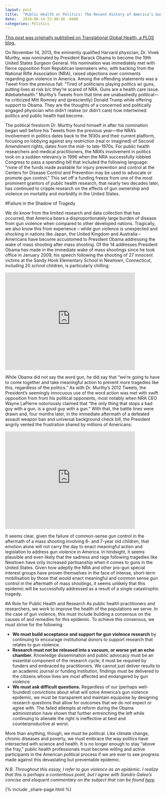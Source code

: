 ```yaml
---
layout: post
title:  "Public Health or Politics: The Recent History of America’s Gun Epidemic and What Public Health Can (and Should) Do to End It"
date:   2016-06-14 22:48:38 -0400
categories: Politics
---
```

[This post was originally published on Translational Global Health, a PLOS blog.](http://blogs.plos.org/globalhealth/2016/06/public-health-or-politics-the-recent-history-of-americas-gun-epidemic-and-what-public-health-can-and-should-do-to-end-it/)

On November 14, 2013, the eminently qualified Harvard physician, Dr. Vivek Murthy, was nominated by President Barack Obama to become the 19th United States Surgeon General. His nomination was immediately met with fierce opposition from Republican lawmakers who, with backing from the National Rifle Association (NRA), raised objections over comments regarding gun violence in America. Among the offending statements was a Tweet from the previous fall: “Tired of politicians playing politics w/ guns, putting lives at risk b/c they’re scared of NRA. Guns are a health care issue. #debatehealth.” Murthy’s Tweets from that time are unabashedly political—he criticized Mitt Romney and (presciently) Donald Trump while offering support to Obama. They are the thoughts of a concerned and politically engaged physician who didn’t realise (or didn’t care) how intertwined politics and public health had become.  

The political firestorm Dr. Murthy found himself in after his nomination began well before his Tweets from the previous year—the NRA’s involvement in politics dates back to the 1930s and their current platform, focusing on lobbying against any restriction (real or imagined) of Second Amendment rights, dates from the mid- to late-1970s. For public health researchers and medical practitioners, the NRA’s involvement in politics took on a sudden relevancy in 1996 when the NRA successfully lobbied Congress to pass a spending bill that included the following language: “none of the funds made available for injury prevention and control at the Centers for Disease Control and Prevention may be used to advocate or promote gun control.” This set off a funding freeze from one of the most prominent grantors of public health research, that nearly two decades later, has continued to cripple research on the effects of gun ownership and violence on mortality and morbidity in the United States.  

#Failure in the Shadow of Tragedy

We do know from the limited research and data collection that has occurred, that America bears a disproportionately large burden of disease from gun violence when compared to other developed nations. Tragically, we also know this from experience – while gun violence is unexpected and shocking in nations like Japan, the United Kingdom and Australia – Americans have become accustomed to President Obama addressing the wake of mass shooting after mass shooting. Of the 14 addresses President Obama has made in the immediate wake of mass shootings since he took office in January 2009, his speech following the shooting of 27 innocent victims at the Sandy Hook Elementary School in Newtown, Connecticut, including 20 school children, is particularly chilling:  


<iframe width="420" height="315" src="https://www.youtube.com/embed/mIA0W69U2_Y?rel=0&showinfo=0" frameborder="0" allowfullscreen></iframe>  

While Obama did not say the word gun, he did say that “we’re going to have to come together and take meaningful action to prevent more tragedies like this, regardless of the politics.” As with Dr. Murthy’s 2012 Tweets, the President’s seemingly innocuous use of the word action was met with swift opposition from from his political opponents, most notably when NRA CEO Wayne LaPierre notoriously claimed that “the only thing that stops a bad guy with a gun, is a good guy with a gun.” With that, the battle lines were drawn and, four months later, in the immediate aftermath of a defeated assault weapon ban and universal background check bill, the President angrily vented the frustration shared by millions of Americans:  

<iframe width="420" height="315" src="https://www.youtube.com/embed/Azq06S37OKk?rel=0&showinfo=0" frameborder="0" allowfullscreen></iframe>  

It seems clear, given the failure of common-sense gun control in the aftermath of a mass shooting involving 6- and 7-year old children, that emotion alone will not carry the day to enact meaningful action and legislation to address gun violence in America. In hindsight, it seems plausible and even likely that the sadness and rage following tragedies like Newtown have only increased partisanship when it comes to guns in the United States. Given how adeptly the NRA and other pro-gun special interest groups have proven themselves in the face of intense, short-term mobilisation by those that would enact meaningful and common sense gun control in the aftermath of mass shootings, it seems unlikely that this epidemic will be successfully addressed as a result of a single catastrophic tragedy.

#A Role for Public Health and Research
As public health practitioners and researchers, we work to improve the health of the populations we serve. In the case of gun violence, this must include building a consensus on the causes of and remedies for this epidemic. To achieve this consensus, we must strive for the following:


* **We must build acceptance and support for gun violence research** by continuing to encourage institutional donors to support research that relates to gun violence.
* **Research must not be released into a vacuum, or worse yet an echo chamber.** Knowledge dissemination and public advocacy must be an essential component of the research cycle; it must be required by funders and embraced by practitioners. We cannot just deliver results to an academic journal or funding institution, findings must be delivered to the citizens whose lives are most affected and endangered by gun violence  
* **We must ask difficult questions.** Regardless of our (perhaps well-founded) convictions about what will solve America’s gun violence epidemic, we must be transparent and maintain equipoise by designing research questions that allow for outcomes that we do not expect or agree with. The failed attempts at reform during the Obama administration have shown that further entrenching the left while continuing to alienate the right is ineffective at best and counterproductive at worst.  

More than anything, though, we must be political. Like climate change, chronic diseases and poverty, we must embrace the way politics have intersected with science and health. It is no longer enough to stay “above the fray,” public health professionals must become willing and active participants in the American political process if we are ever to see progress made against this devastating but preventable epidemic.

*N.B. Throughout this essay, I refer to gun violence as an epidemic. I realize that this is perhaps a contentious point, but I agree with Sandro Galea’s concise and eloquent commentary on the subject that can be found [here](http://www.huffingtonpost.com/sandro-galea/waking-up-to-another-prev_b_8232630.html).*

{% include _share-page.html %}
